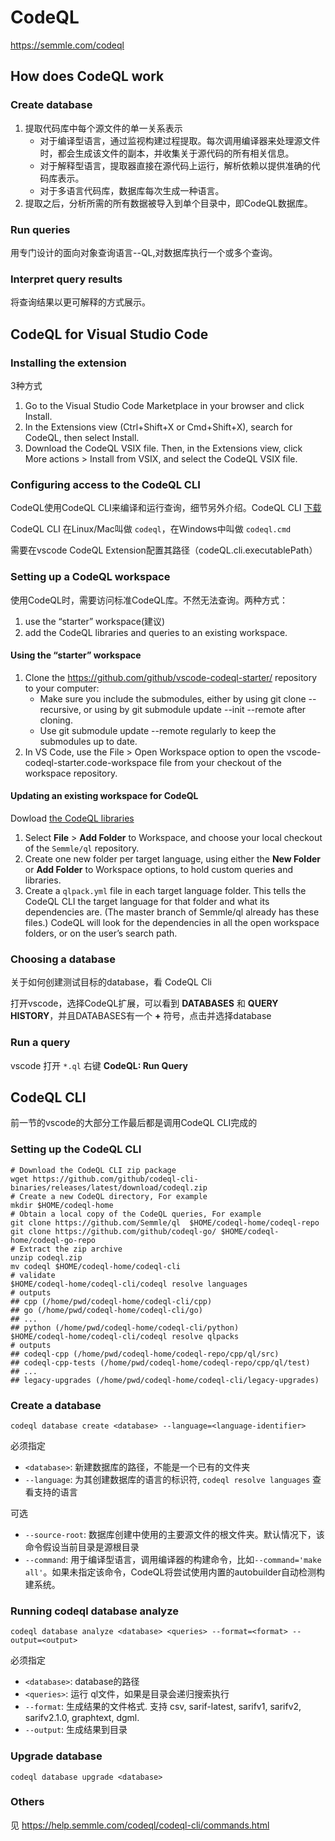 # CodeQL

https://semmle.com/codeql

## How does CodeQL work

### Create database

1. 提取代码库中每个源文件的单一关系表示
    - 对于编译型语言，通过监视构建过程提取。每次调用编译器来处理源文件时，都会生成该文件的副本，并收集关于源代码的所有相关信息。
    - 对于解释型语言，提取器直接在源代码上运行，解析依赖以提供准确的代码库表示。
    - 对于多语言代码库，数据库每次生成一种语言。
2. 提取之后，分析所需的所有数据被导入到单个目录中，即CodeQL数据库。

### Run queries

用专门设计的面向对象查询语言--QL,对数据库执行一个或多个查询。

### Interpret query results

将查询结果以更可解释的方式展示。

## CodeQL for Visual Studio Code

### Installing the extension

3种方式

1. Go to the Visual Studio Code Marketplace in your browser and click Install.
2. In the Extensions view (Ctrl+Shift+X or Cmd+Shift+X), search for CodeQL, then select Install.
3. Download the CodeQL VSIX file. Then, in the Extensions view, click More actions > Install from VSIX, and select the CodeQL VSIX file.

### Configuring access to the CodeQL CLI

CodeQL使用CodeQL CLI来编译和运行查询，细节另外介绍。CodeQL CLI [下载](https://github.com/github/codeql-cli-binaries/releases/latest/download/codeql.zip)

CodeQL CLI 在Linux/Mac叫做 `codeql`，在Windows中叫做 `codeql.cmd`

需要在vscode CodeQL Extension配置其路径（codeQL.cli.executablePath）

### Setting up a CodeQL workspace

使用CodeQL时，需要访问标准CodeQL库。不然无法查询。两种方式：

1. use the “starter” workspace(建议)
2. add the CodeQL libraries and queries to an existing workspace.

#### Using the “starter” workspace

1. Clone the https://github.com/github/vscode-codeql-starter/ repository to your computer:
    - Make sure you include the submodules, either by using git clone --recursive, or using by git submodule update --init --remote after cloning.
    - Use git submodule update --remote regularly to keep the submodules up to date.
2. In VS Code, use the File > Open Workspace option to open the vscode-codeql-starter.code-workspace file from your checkout of the workspace repository.

#### Updating an existing workspace for CodeQL

Dowload [the CodeQL libraries](https://github.com/semmle/ql)

1. Select **File** > **Add Folder** to Workspace, and choose your local checkout of the `Semmle/ql` repository.
2. Create one new folder per target language, using either the **New Folder** or **Add Folder** to Workspace options, to hold custom queries and libraries.
3. Create a `qlpack.yml` file in each target language folder. This tells the CodeQL CLI the target language for that folder and what its dependencies are. (The master branch of Semmle/ql already has these files.) CodeQL will look for the dependencies in all the open workspace folders, or on the user’s search path.

### Choosing a database

关于如何创建测试目标的database，看 CodeQL Cli

打开vscode，选择CodeQL扩展，可以看到 **DATABASES** 和 **QUERY HISTORY**，并且DATABASES有一个 **+** 符号，点击并选择database
 

### Run a query

vscode 打开 `*.ql` 右键 **CodeQL: Run Query**

## CodeQL CLI

前一节的vscode的大部分工作最后都是调用CodeQL CLI完成的

### Setting up the CodeQL CLI

```shell
# Download the CodeQL CLI zip package
wget https://github.com/github/codeql-cli-binaries/releases/latest/download/codeql.zip
# Create a new CodeQL directory, For example
mkdir $HOME/codeql-home
# Obtain a local copy of the CodeQL queries, For example
git clone https://github.com/Semmle/ql  $HOME/codeql-home/codeql-repo
git clone https://github.com/github/codeql-go/ $HOME/codeql-home/codeql-go-repo
# Extract the zip archive
unzip codeql.zip
mv codeql $HOME/codeql-home/codeql-cli
# validate
$HOME/codeql-home/codeql-cli/codeql resolve languages
# outputs
## cpp (/home/pwd/codeql-home/codeql-cli/cpp)
## go (/home/pwd/codeql-home/codeql-cli/go)
## ...
## python (/home/pwd/codeql-home/codeql-cli/python)
$HOME/codeql-home/codeql-cli/codeql resolve qlpacks
# outputs
## codeql-cpp (/home/pwd/codeql-home/codeql-repo/cpp/ql/src)
## codeql-cpp-tests (/home/pwd/codeql-home/codeql-repo/cpp/ql/test)
## ...
## legacy-upgrades (/home/pwd/codeql-home/codeql-cli/legacy-upgrades)
```

### Create a database

```shell
codeql database create <database> --language=<language-identifier>
```

必须指定

- `<database>`: 新建数据库的路径，不能是一个已有的文件夹
- `--language`: 为其创建数据库的语言的标识符, `codeql resolve languages` 查看支持的语言

可选

- `--source-root`: 数据库创建中使用的主要源文件的根文件夹。默认情况下，该命令假设当前目录是源根目录
- `--command`: 用于编译型语言，调用编译器的构建命令，比如`--command='make all'`。如果未指定该命令，CodeQL将尝试使用内置的autobuilder自动检测构建系统。

### Running codeql database analyze


```shell
codeql database analyze <database> <queries> --format=<format> --output=<output>
```

必须指定

- `<database>`: database的路径
- `<queries>`: 运行 ql文件，如果是目录会递归搜索执行
- `--format`: 生成结果的文件格式. 支持 csv, sarif-latest, sarifv1, sarifv2, sarifv2.1.0, graphtext, dgml.
- `--output`: 生成结果到目录

### Upgrade database

```shell
codeql database upgrade <database>
```

### Others

见 https://help.semmle.com/codeql/codeql-cli/commands.html